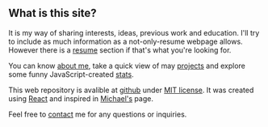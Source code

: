 ## What is this site?

It is my way of sharing interests, ideas, previous work and education. I'll try to include as much information as a not-only-resume webpage allows. However there is a [resume](./resume) section if that's what you're looking for.

You can know [about me](./about), take a quick view of may [projects](./projects) and explore some funny JavaScript-created [stats](./stats).

This web repository is avalible at [github](https://github.com/yagopajarino/resume) under [MIT license](https://github.com/yagopajarino/resume/blob/main/LICENSE). It was created using [React](https://es.reactjs.org/) and inspired in [Michael's](https://mldangelo.com/) page.

Feel free to [contact](./contact) me for any questions or inquiries.
